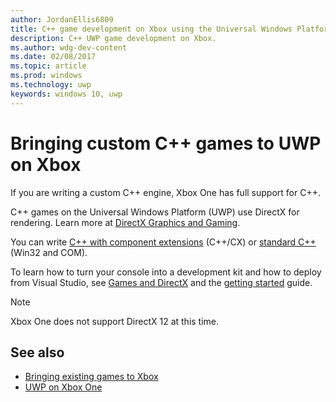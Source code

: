 ---author: JordanEllis6809title: C++ game development on Xbox using the Universal Windows Platform (UWP)description: C++ UWP game development on Xbox.ms.author: wdg-dev-contentms.date: 02/08/2017ms.topic: articlems.prod: windowsms.technology: uwpkeywords: windows 10, uwp---# Bringing custom C++ games to UWP on XboxIf you are writing a custom C++ engine, Xbox One has full support for C++. C++ games on the Universal Windows Platform (UWP) use DirectX for rendering. Learn more at [DirectX Graphics and Gaming](https://msdn.microsoft.com/library/windows/desktop/ee663274(v=vs.85).aspx).You can write [C++ with component extensions](https://msdn.microsoft.com/library/windows/apps/hh699871.aspx) (C++/CX) or [standard C++](https://msdn.microsoft.com/library/windows/apps/mt592904.aspx) (Win32 and COM).To learn how to turn your console into a development kit and how to deploy from Visual Studio, see [Games and DirectX](../gaming/index.md) and the [getting started](getting-started.md) guide.> [!NOTE]> Xbox One does not support DirectX 12 at this time.## See also- [Bringing existing games to Xbox](development-lanes-landing.md)- [UWP on Xbox One](index.md)